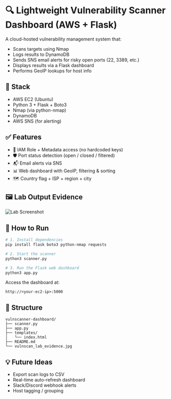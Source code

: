 
# 🔍 Lightweight Vulnerability Scanner Dashboard (AWS + Flask)

A cloud-hosted vulnerability management system that:
- Scans targets using Nmap
- Logs results to DynamoDB
- Sends SNS email alerts for risky open ports (22, 3389, etc.)
- Displays results via a Flask dashboard
- Performs GeoIP lookups for host info

## 🔧 Stack
- AWS EC2 (Ubuntu)
- Python 3 + Flask + Boto3
- Nmap (via python-nmap)
- DynamoDB
- AWS SNS (for alerting)

## ✅ Features
- 🔐 IAM Role + Metadata access (no hardcoded keys)
- 🛡️ Port status detection (open / closed / filtered)
- 📬 Email alerts via SNS
- 📊 Web dashboard with GeoIP, filtering & sorting
- 🗺️ Country flag + ISP + region + city

## 🖼️ Lab Output Evidence

![Lab Screenshot](vulnscan_lab_evidence.jpg)

## 🚀 How to Run

```bash
# 1. Install dependencies
pip install flask boto3 python-nmap requests

# 2. Start the scanner
python3 scanner.py

# 3. Run the Flask web dashboard
python3 app.py
```

Access the dashboard at:
```
http://<your-ec2-ip>:5000
```

## 📁 Structure

```
vulnscanner-dashboard/
├── scanner.py
├── app.py
├── templates/
│   └── index.html
├── README.md
└── vulnscan_lab_evidence.jpg
```

## 💡 Future Ideas

- Export scan logs to CSV
- Real-time auto-refresh dashboard
- Slack/Discord webhook alerts
- Host tagging / grouping
